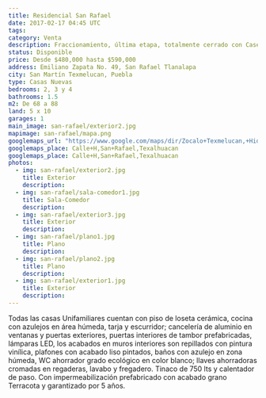 ```yaml
---
title: Residencial San Rafael
date: 2017-02-17 04:45 UTC
tags:
category: Venta
description: Fraccionamiento, última etapa, totalmente cerrado con Caseta de Vigilancia. Casas Unifamiliares de 2 plantas; 2, 3 ó 4 recámaras, ¡con opción a ampliarse hasta 4 recámaras!. Todas con Calentador de Paso de recuperación rápida; Jardín y Patio de Servicio. Con instalaciones de luz, agua y drenaje subterraneas; alumbrado público, áreas verdes con Juegos Infantiles, Zona Deportiva y calles asfaltadas. Ubicadas en calle Emiliano Zapata No. 49 en San Rafael Tlanalapa. A 10 minutos del Centro de San Martín Texmelucan.
status: Disponible
price: Desde $480,000 hasta $590,000
address: Emiliano Zapata No. 49, San Rafael Tlanalapa
city: San Martín Texmelucan, Puebla
type: Casas Nuevas
bedrooms: 2, 3 y 4
bathrooms: 1.5
m2: De 68 a 88
land: 5 x 10
garages: 1
main_image: san-rafael/exterior2.jpg
mapimage: san-rafael/mapa.png
googlemaps_url: "https://www.google.com/maps/dir/Zocalo+Texmelucan,+Hidalgo+Poniente+12,+Col+Centro,+74000+San+Mart%C3%ADn+Texmelucan+de+Labastida,+Pue.,+Mexico/Emiliano+Zapata+49,+Morelos,+San+Mart%C3%ADn+Texmelucan+de+Labastida,+Pue.,+M%C3%A9xico/@19.2854566,-98.4370933,16.45z/data=!4m15!4m14!1m5!1m1!1s0x85cfd47eb7fe7e05:0x82ec6fa23af5aa23!2m2!1d-98.4355383!2d19.2828888!1m5!1m1!1s0x85cfd47d198a925b:0xb496d557ce56c06!2m2!1d-98.4382074!2d19.2882897!3e0!5i1?hl=es_MX"
googlemaps_place: Calle+H,San+Rafael,Texalhuacan
googlemaps_place: Calle+H,San+Rafael,Texalhuacan
photos:
  - img: san-rafael/exterior2.jpg
    title: Exterior
    description:
  - img: san-rafael/sala-comedor1.jpg
    title: Sala-Comedor
    description:
  - img: san-rafael/exterior3.jpg
    title: Exterior
    description:
  - img: san-rafael/plano1.jpg
    title: Plano
    description:
  - img: san-rafael/plano2.jpg
    title: Plano
    description:
  - img: san-rafael/exterior1.jpg
    title: Exterior
    description:
---
```


Todas las casas Unifamiliares cuentan con piso de loseta cerámica, cocina con azulejos en área húmeda, tarja y escurridor; cancelería de aluminio en ventanas y puertas exteriores, puertas interiores de tambor prefabricadas, lámparas LED, los acabados en muros interiores son repillados con pintura vinílica, plafones con acabado liso pintados, baños con azulejo en zona húmeda, WC ahorrador grado ecológico en color blanco; llaves ahorradoras cromadas en regaderas, lavabo y fregadero. Tinaco de 750 lts y calentador de paso. Con impermeabilización prefabricado con acabado grano Terracota y garantizado por 5 años.
